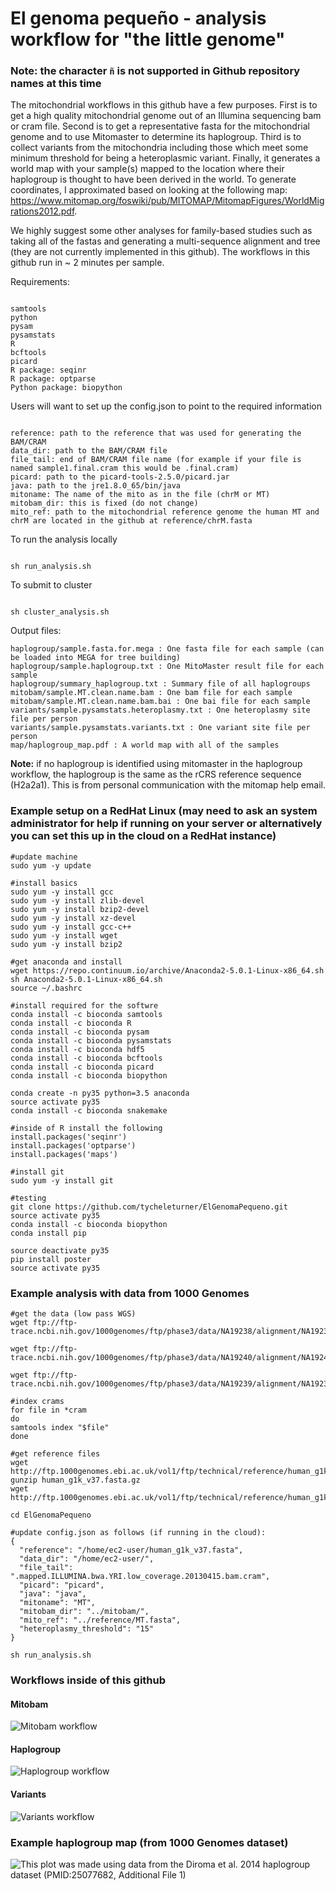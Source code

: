 # El genoma pequeño - analysis workflow for "the little genome"
### Note: the character ``` ñ ``` is not supported in Github repository names at this time

The mitochondrial workflows in this github have a few purposes. First is to get a high quality mitochondrial genome out of an Illumina sequencing bam or cram file. Second is to get a representative fasta for the mitochondrial genome and to use Mitomaster to determine its haplogroup. Third is to collect variants from the mitochondria including those which meet some minimum threshold for being a heteroplasmic variant. Finally, it generates a world map with your sample(s) mapped to the location where their haplogroup is thought to have been derived in the world. To generate coordinates, I approximated based on looking at the following map: https://www.mitomap.org/foswiki/pub/MITOMAP/MitomapFigures/WorldMigrations2012.pdf. 

We highly suggest some other analyses for family-based studies such as taking all of the fastas and generating a multi-sequence alignment and tree (they are not currently implemented in this github). The workflows in this github run in ~ 2 minutes per sample.

Requirements:
```

samtools
python
pysam
pysamstats
R
bcftools
picard
R package: seqinr
R package: optparse
Python package: biopython

```

Users will want to set up the config.json to point to the required information

```

reference: path to the reference that was used for generating the BAM/CRAM
data_dir: path to the BAM/CRAM file
file_tail: end of BAM/CRAM file name (for example if your file is named sample1.final.cram this would be .final.cram)
picard: path to the picard-tools-2.5.0/picard.jar
java: path to the jre1.8.0_65/bin/java
mitoname: The name of the mito as in the file (chrM or MT)
mitobam_dir: this is fixed (do not change)
mito_ref: path to the mitochondrial reference genome the human MT and chrM are located in the github at reference/chrM.fasta

```

To run the analysis locally

```

sh run_analysis.sh

```

To submit to cluster

```

sh cluster_analysis.sh

```

Output files:

```
haplogroup/sample.fasta.for.mega : One fasta file for each sample (can be loaded into MEGA for tree building)
haplogroup/sample.haplogroup.txt : One MitoMaster result file for each sample
haplogroup/summary_haplogroup.txt : Summary file of all haplogroups
mitobam/sample.MT.clean.name.bam : One bam file for each sample
mitobam/sample.MT.clean.name.bam.bai : One bai file for each sample
variants/sample.pysamstats.heteroplasmy.txt : One heteroplasmy site file per person
variants/sample.pysamstats.variants.txt : One variant site file per person
map/haplogroup_map.pdf : A world map with all of the samples 

```

**Note:** if no haplogroup is identified using mitomaster in the haplogroup workflow, the haplogroup is the same as the rCRS reference sequence (H2a2a1). This is from personal communication with the mitomap help email.


### Example setup on a RedHat Linux (may need to ask an system administrator for help if running on your server or alternatively you can set this up in the cloud on a RedHat instance)

```
#update machine
sudo yum -y update

#install basics
sudo yum -y install gcc
sudo yum -y install zlib-devel
sudo yum -y install bzip2-devel
sudo yum -y install xz-devel
sudo yum -y install gcc-c++
sudo yum -y install wget
sudo yum -y install bzip2

#get anaconda and install
wget https://repo.continuum.io/archive/Anaconda2-5.0.1-Linux-x86_64.sh
sh Anaconda2-5.0.1-Linux-x86_64.sh
source ~/.bashrc

#install required for the softwre
conda install -c bioconda samtools
conda install -c bioconda R
conda install -c bioconda pysam
conda install -c bioconda pysamstats
conda install -c bioconda hdf5
conda install -c bioconda bcftools
conda install -c bioconda picard
conda install -c bioconda biopython

conda create -n py35 python=3.5 anaconda
source activate py35
conda install -c bioconda snakemake

#inside of R install the following
install.packages('seqinr')
install.packages('optparse')
install.packages('maps')

#install git
sudo yum -y install git

#testing
git clone https://github.com/tycheleturner/ElGenomaPequeno.git
source activate py35
conda install -c bioconda biopython
conda install pip

source deactivate py35
pip install poster
source activate py35
```

### Example analysis with data from 1000 Genomes

```
#get the data (low pass WGS)
wget ftp://ftp-trace.ncbi.nih.gov/1000genomes/ftp/phase3/data/NA19238/alignment/NA19238.mapped.ILLUMINA.bwa.YRI.low_coverage.20130415.bam.cram

wget ftp://ftp-trace.ncbi.nih.gov/1000genomes/ftp/phase3/data/NA19240/alignment/NA19240.mapped.ILLUMINA.bwa.YRI.low_coverage.20130415.bam.cram

wget ftp://ftp-trace.ncbi.nih.gov/1000genomes/ftp/phase3/data/NA19239/alignment/NA19239.mapped.ILLUMINA.bwa.YRI.low_coverage.20130415.bam.cram

#index crams
for file in *cram
do
samtools index "$file"
done

#get reference files
wget http://ftp.1000genomes.ebi.ac.uk/vol1/ftp/technical/reference/human_g1k_v37.fasta.gz
gunzip human_g1k_v37.fasta.gz
wget http://ftp.1000genomes.ebi.ac.uk/vol1/ftp/technical/reference/human_g1k_v37.fasta.fai

cd ElGenomaPequeno

#update config.json as follows (if running in the cloud):
{
  "reference": "/home/ec2-user/human_g1k_v37.fasta",
  "data_dir": "/home/ec2-user/",
  "file_tail": ".mapped.ILLUMINA.bwa.YRI.low_coverage.20130415.bam.cram",
  "picard": "picard",
  "java": "java",
  "mitoname": "MT",
  "mitobam_dir": "../mitobam/",
  "mito_ref": "../reference/MT.fasta",
  "heteroplasmy_threshold": "15"
}

sh run_analysis.sh

```

### Workflows inside of this github

#### Mitobam 
![Mitobam workflow](mitobam/mitobam.png)

#### Haplogroup 
![Haplogroup workflow](haplogroup/haplogroup.png)

#### Variants
![Variants workflow](variants/variants.png)


### Example haplogroup map (from 1000 Genomes dataset)

![This plot was made using data from the Diroma et al. 2014 haplogroup dataset (PMID:25077682, Additional File 1)](examples/1kg.png "1000GenomesHaplogroups")


